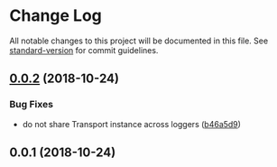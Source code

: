 # Change Log

All notable changes to this project will be documented in this file. See [standard-version](https://github.com/conventional-changelog/standard-version) for commit guidelines.

<a name="0.0.2"></a>
## [0.0.2](https://github.com/Jyve-App/winston-per-module/compare/v0.0.1...v0.0.2) (2018-10-24)


### Bug Fixes

* do not share Transport instance across loggers ([b46a5d9](https://github.com/Jyve-App/winston-per-module/commit/b46a5d9))



<a name="0.0.1"></a>
## 0.0.1 (2018-10-24)
